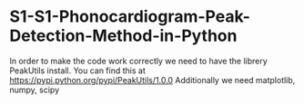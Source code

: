 # S1-S1-Phonocardiogram-Peak-Detection-Method-in-Python

In order to make the code work correctly we need to have the librery PeakUtils install. You can find this at https://pypi.python.org/pypi/PeakUtils/1.0.0
Additionally we need matplotlib, numpy, scipy
